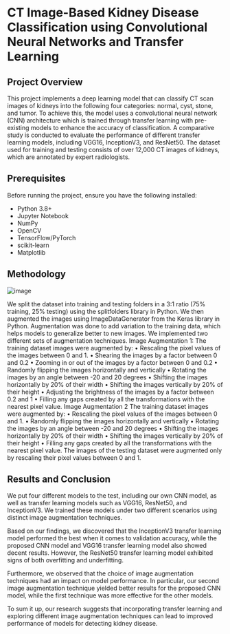 # CT Image-Based Kidney Disease Classification using Convolutional Neural Networks and Transfer Learning

## Project Overview

This project implements a deep learning model that can classify CT scan images of kidneys into the following four categories: normal, cyst, stone, and tumor. To achieve this, the model uses a convolutional neural network (CNN) architecture which is trained through transfer learning with pre-existing models to enhance the accuracy of classification. A comparative study is conducted to evaluate the performance of different transfer learning models, including VGG16, InceptionV3, and ResNet50. The dataset used for training and testing consists of over 12,000 CT images of kidneys, which are annotated by expert radiologists.

## Prerequisites

Before running the project, ensure you have the following installed:

- Python 3.8+
- Jupyter Notebook
- NumPy
- OpenCV
- TensorFlow/PyTorch
- scikit-learn
- Matplotlib

## Methodology

![image](https://github.com/user-attachments/assets/e08b5a06-2f9c-4711-a01f-9f8e69564862)

We split the dataset into training and testing folders in a 3:1 ratio (75% training, 25% testing) using the splitfolders library in Python. We then augmented the images using ImageDataGenerator from the Keras library in Python. Augmentation was done to add variation to the training data, which helps models to generalize better to new images. We implemented two different sets of augmentation techniques.
Image Augmentation 1: The training dataset images were augmented by:
• Rescaling the pixel values of the images between 0 and 1.
• Shearing the images by a factor between 0 and 0.2
• Zooming in or out of the images by a factor between 0 and 0.2
• Randomly flipping the images horizontally and vertically
• Rotating the images by an angle between -20 and 20 degrees
• Shifting the images horizontally by 20% of their width
• Shifting the images vertically by 20% of their height
• Adjusting the brightness of the images by a factor between 0.2 and 1
• Filling any gaps created by all the transformations with the nearest pixel value.
Image Augmentation 2 The training dataset images were augmented by:
• Rescaling the pixel values of the images between 0 and 1.
• Randomly flipping the images horizontally and vertically
• Rotating the images by an angle between -20 and 20 degrees
• Shifting the images horizontally by 20% of their width
• Shifting the images vertically by 20% of their height
• Filling any gaps created by all the transformations with the nearest pixel value.
The images of the testing dataset were augmented only by rescaling their pixel values between 0 and 1.

## Results and Conclusion

We put four different models to the test, including our own CNN model, as well as transfer learning models such as VGG16, ResNet50, and InceptionV3. We trained these models under two different scenarios using distinct image augmentation techniques.

Based on our findings, we discovered that the InceptionV3 transfer learning model performed the best when it comes to validation accuracy, while the proposed CNN model and VGG16 transfer learning model also showed decent results. However, the ResNet50 transfer learning model exhibited signs of both overfitting and underfitting.

Furthermore, we observed that the choice of image augmentation techniques had an impact on model performance. In particular, our second image augmentation technique yielded better results for the proposed CNN model, while the first technique was more effective for the other models.

To sum it up, our research suggests that incorporating transfer learning and exploring different image augmentation techniques can lead to improved performance of models for detecting kidney disease.

